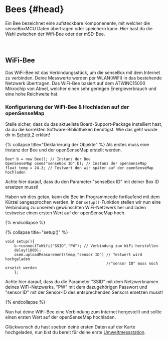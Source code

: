 # Bees {#head}

<div class="description">Ein Bee bezeichnet eine aufsteckbare Komponenente, mit welcher die senseBoxMCU Daten übertragen oder speichern kann. Hier hast du die Wahl zwischen der Wifi-Bee oder der mSD-Bee.</div>
<div class="line">
    <br>
    <br>
</div>

## WiFi-Bee
Das WiFi-Bee ist das Verbindungsstück, um die senseBox mit dem Internet zu verbinden. Deine Messwerte werden per WLAN(WiFi) in das bestehende Netzwerk übertragen. Das WiFi-Bee basiert auf dem ATWINC15000 Mikrochip von Atmel, welcher einen sehr geringen Energieverbrauch und eine hohe Reichweite hat.

### Konfigurierung der WiFi-Bee & Hochladen auf der openSenseMap

<div class="box_warning">
    <i class="fa fa-info fa-fw" aria-hidden="true" style="color: #42acf3;"></i>
    Stelle sicher, dass du das aktuellste Board-Support-Package installiert hast, da du die korrekten Software-Bibliotheken benötigst. Wie das geht wurde dir in <a href ="../erste-schritte/board-support-packages-installieren.md">Schritt 2</a> erklärt!
</div>

{% collapse title="Deklarierung der Objekte" %}
Als erstes muss eine Instanz der Bee und der openSenseMap erstellt werden.

```arduino
Bee* b = new Bee(); // Instanz der Bee
OpenSenseMap osem("senseBox ID",b); // Instanz der openSenseMap
float temp = 24.3; // Testwert den wir später auf der openSenseMap hochladen 
```

<div class="box_warning">
    <i class="fa fa-info fa-fw" aria-hidden="true" style="color: #42acf3;"></i>
    Achte hier darauf, dass du den Parameter  "senseBox ID" mit deiner Box ID  ersetzen musst!
</div>

Haben wir dies getan, kann die Bee im Programmcode fortlaufend mit dem Kürzel `b`angesprochen werden. In der `setup()`-Funktion stellen wir nun eine Verbindung zu unserem gewünschten WiFi-Netzwerk her und laden testweise einen ersten Wert auf der openSenseMap hoch.

 

{% endcollapse %}

{% collapse title="setup()" %}

```arduino
void setup(){
    b->connectToWifi("SSID","PW"); // Verbindung zum WiFi herstellen 
    delay(1000);
    osem.uploadMeasurement(temp,"sensor ID") // Testwert wird hochgeladen 
                                             //"sensor ID" muss noch ersetzt werden
    };
```

<div class="box_warning">
    <i class="fa fa-info fa-fw" aria-hidden="true" style="color: #42acf3;"></i>
    Achte hier darauf, dass du die Parameter "SSID" mit dem Netzwerknamen deines WiFi-Netzwerks, "PW" mit dem dazugehörigen Passwort und "sensor ID" mit der Sensor-ID des entsprechenden Sensors ersetzen musst!
</div>

{% endcollapse %}

Nun hat deine WiFi-Bee eine Verbindung zum Internet hergestellt und sollte einen ersten Wert auf der openSenseMap hochladen. 

Glückwunsch du hast soeben deine ersten Daten auf der Karte hochgeladen, nun bist du bereit für deine erste [Umweltmessstation](/../../projekte/Umweltstation/README.md).


